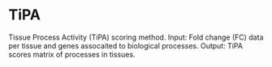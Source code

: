 # TiPA
Tissue Process Activity (TiPA) scoring method. 
Input: Fold change (FC) data per tissue and genes assocaited to biological processes. 
Output: TiPA scores matrix of processes in tissues. 
